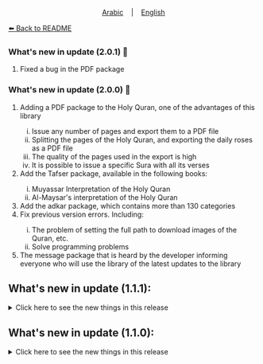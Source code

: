 <p align="center">
  <a href="https://github.com/oaokm/AL-Khatma/blob/main/UPDATE.md">Arabic</a>
  &nbsp;&nbsp;&nbsp;|&nbsp;&nbsp;&nbsp;
  <a href="https://github.com/oaokm/AL-Khatma/blob/main/UPDATE_EN.md">English</a>
</p>

<a href="https://github.com/oaokm/AL-Khatma/blob/main/README_EN.md"> ⬅️ Back to README </a>

### What's new in update (2.0.1) 🌟
<ol>
  <li> Fixed a bug in the PDF package </li>
</ol>

### What's new in update (2.0.0)  🌟
<ol>
  <li>Adding a PDF package to the Holy Quran, one of the advantages of this library</li>
    <ol type='i'>
      <li>Issue any number of pages and export them to a PDF file</li>
      <li>Splitting the pages of the Holy Quran, and exporting the daily roses as a PDF file</li>
      <li>The quality of the pages used in the export is high</li>
      <li>It is possible to issue a specific Sura with all its verses</li>
    </ol>
  <li>Add the Tafser package, available in the following books:</li>
    <ol type='i'>
      <li>Muyassar Interpretation of the Holy Quran</li>
      <li>Al-Maysar's interpretation of the Holy Quran</li>
    </ol>
  <li>Add the adkar package, which contains more than 130 categories</li>
  <li>Fix previous version errors. Including:</li>
    <ol type='i'>
      <li>The problem of setting the full path to download images of the Quran, etc.</li>
      <li>Solve programming problems</li>
    </ol>
  <li>The message package that is heard by the developer informing everyone who will use the library of the latest updates to the library</li>
</ol>

## What's new in update (1.1.1):
<details>
  <summary>Click here to see the new things in this release</summary>
    <ol>
      <li>Fixed a bug in the program for download important files</li>
    </ol>
</details>

## What's new in update (1.1.0):
<details>
  <summary>Click here to see the new things in this release</summary>
    <ol>
      <li>Add a program that loads the task to load important files for the program to work</li>
      <li>General repairs</li>
    </ol>
</details>
